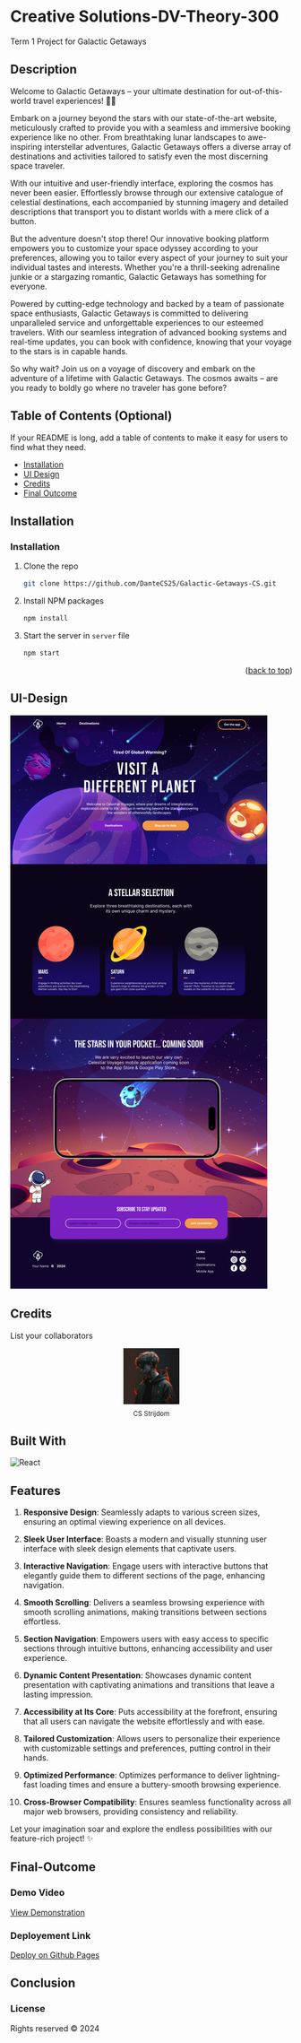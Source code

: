 # Creative Solutions-DV-Theory-300
 Term 1 Project for Galactic Getaways

## Description

Welcome to Galactic Getaways – your ultimate destination for out-of-this-world travel experiences! 🚀✨

Embark on a journey beyond the stars with our state-of-the-art website, meticulously crafted to provide you with a seamless and immersive booking experience like no other. From breathtaking lunar landscapes to awe-inspiring interstellar adventures, Galactic Getaways offers a diverse array of destinations and activities tailored to satisfy even the most discerning space traveler.

With our intuitive and user-friendly interface, exploring the cosmos has never been easier. Effortlessly browse through our extensive catalogue of celestial destinations, each accompanied by stunning imagery and detailed descriptions that transport you to distant worlds with a mere click of a button.

But the adventure doesn't stop there! Our innovative booking platform empowers you to customize your space odyssey according to your preferences, allowing you to tailor every aspect of your journey to suit your individual tastes and interests. Whether you're a thrill-seeking adrenaline junkie or a stargazing romantic, Galactic Getaways has something for everyone.

Powered by cutting-edge technology and backed by a team of passionate space enthusiasts, Galactic Getaways is committed to delivering unparalleled service and unforgettable experiences to our esteemed travelers. With our seamless integration of advanced booking systems and real-time updates, you can book with confidence, knowing that your voyage to the stars is in capable hands.

So why wait? Join us on a voyage of discovery and embark on the adventure of a lifetime with Galactic Getaways. The cosmos awaits – are you ready to boldly go where no traveler has gone before?

## Table of Contents (Optional)

If your README is long, add a table of contents to make it easy for users to find what they need.

- [Installation](#installation)
- [UI Design](#ui-design)
- [Credits](#credits)
- [Final Outcome](#final-outcome)

## Installation

### Installation


1. Clone the repo
   ```sh
   git clone https://github.com/DanteCS25/Galactic-Getaways-CS.git
   ```
2. Install NPM packages
   ```sh
   npm install
   ```
4. Start the server in `server` file
   ```sh
   npm start
   ```

<p align="right">(<a href="# Creative Solutions-DV-Theory-300">back to top</a>)</p>

## UI-Design

![image1](src/content/Design2.png)

## Credits

List your collaborators

<div style="text-align: center;">
    <a href="https://github.com/DanteCS25">
      <img src="src\content\profile.jpg" alt="CS Strijdom" width="100px">
    </a>
    <br>
    <sub>CS Strijdom</sub>
  </div>


## Built With

![React](https://img.shields.io/badge/Built_with-React-blue?logo=react&style=flat-square)

## Features

1. **Responsive Design**: Seamlessly adapts to various screen sizes, ensuring an optimal viewing experience on all devices.

2. **Sleek User Interface**: Boasts a modern and visually stunning user interface with sleek design elements that captivate users.

3. **Interactive Navigation**: Engage users with interactive buttons that elegantly guide them to different sections of the page, enhancing navigation.

4. **Smooth Scrolling**: Delivers a seamless browsing experience with smooth scrolling animations, making transitions between sections effortless.

5. **Section Navigation**: Empowers users with easy access to specific sections through intuitive buttons, enhancing accessibility and user experience.

6. **Dynamic Content Presentation**: Showcases dynamic content presentation with captivating animations and transitions that leave a lasting impression.

7. **Accessibility at Its Core**: Puts accessibility at the forefront, ensuring that all users can navigate the website effortlessly and with ease.

8. **Tailored Customization**: Allows users to personalize their experience with customizable settings and preferences, putting control in their hands.

9. **Optimized Performance**: Optimizes performance to deliver lightning-fast loading times and ensure a buttery-smooth browsing experience.

10. **Cross-Browser Compatibility**: Ensures seamless functionality across all major web browsers, providing consistency and reliability.

Let your imagination soar and explore the endless possibilities with our feature-rich project! ✨


## Final-Outcome
### Demo Video

[View Demonstration]()

### Deployement Link

[Deploy on Github Pages](https://dantecs25.github.io/Galactic-Getaways-CS/)

## Conclusion
### License
Rights reserved © 2024

 
